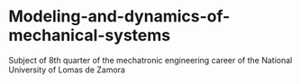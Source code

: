 # Modeling-and-dynamics-of-mechanical-systems
Subject of 8th quarter of the mechatronic engineering career of the National University of Lomas de Zamora

